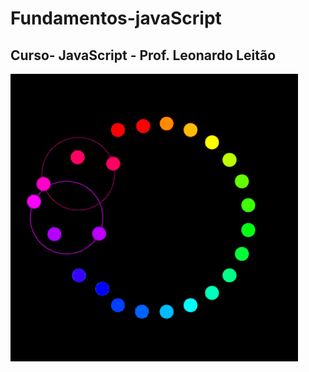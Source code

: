 # Fundamentos-javaScript
## Curso- JavaScript - Prof. Leonardo Leitão
![g0R9.gif](https://github.com/flayregina/fundamentos-javaScript/blob/e76da9877d827f0f1f85a876c6270c73f6ec0c51/g0R9.gif)
